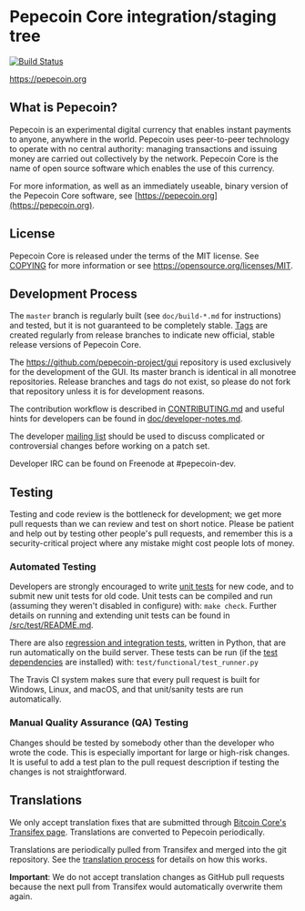 Pepecoin Core integration/staging tree
=====================================

[![Build Status](https://travis-ci.org/pepecoin-project/pepecoin.svg?branch=master)](https://travis-ci.org/pepecoin-project/pepecoin)

https://pepecoin.org

What is Pepecoin?
----------------

Pepecoin is an experimental digital currency that enables instant payments to
anyone, anywhere in the world. Pepecoin uses peer-to-peer technology to operate
with no central authority: managing transactions and issuing money are carried
out collectively by the network. Pepecoin Core is the name of open source
software which enables the use of this currency.

For more information, as well as an immediately useable, binary version of
the Pepecoin Core software, see [https://pepecoin.org](https://pepecoin.org).

License
-------

Pepecoin Core is released under the terms of the MIT license. See [COPYING](COPYING) for more
information or see https://opensource.org/licenses/MIT.

Development Process
-------------------

The `master` branch is regularly built (see `doc/build-*.md` for instructions) and tested, but it is not guaranteed to be
completely stable. [Tags](https://github.com/pepecoin-project/pepecoin/tags) are created
regularly from release branches to indicate new official, stable release versions of Pepecoin Core.

The https://github.com/pepecoin-project/gui repository is used exclusively for the
development of the GUI. Its master branch is identical in all monotree
repositories. Release branches and tags do not exist, so please do not fork
that repository unless it is for development reasons.

The contribution workflow is described in [CONTRIBUTING.md](CONTRIBUTING.md)
and useful hints for developers can be found in [doc/developer-notes.md](doc/developer-notes.md).

The developer [mailing list](https://groups.google.com/forum/#!forum/pepecoin-dev)
should be used to discuss complicated or controversial changes before working
on a patch set.

Developer IRC can be found on Freenode at #pepecoin-dev.

Testing
-------

Testing and code review is the bottleneck for development; we get more pull
requests than we can review and test on short notice. Please be patient and help out by testing
other people's pull requests, and remember this is a security-critical project where any mistake might cost people
lots of money.

### Automated Testing

Developers are strongly encouraged to write [unit tests](src/test/README.md) for new code, and to
submit new unit tests for old code. Unit tests can be compiled and run
(assuming they weren't disabled in configure) with: `make check`. Further details on running
and extending unit tests can be found in [/src/test/README.md](/src/test/README.md).

There are also [regression and integration tests](/test), written
in Python, that are run automatically on the build server.
These tests can be run (if the [test dependencies](/test) are installed) with: `test/functional/test_runner.py`

The Travis CI system makes sure that every pull request is built for Windows, Linux, and macOS, and that unit/sanity tests are run automatically.

### Manual Quality Assurance (QA) Testing

Changes should be tested by somebody other than the developer who wrote the
code. This is especially important for large or high-risk changes. It is useful
to add a test plan to the pull request description if testing the changes is
not straightforward.

Translations
------------

We only accept translation fixes that are submitted through [Bitcoin Core's Transifex page](https://www.transifex.com/projects/p/bitcoin/).
Translations are converted to Pepecoin periodically.

Translations are periodically pulled from Transifex and merged into the git repository. See the
[translation process](doc/translation_process.md) for details on how this works.

**Important**: We do not accept translation changes as GitHub pull requests because the next
pull from Transifex would automatically overwrite them again.

